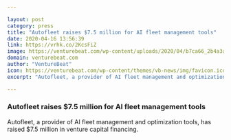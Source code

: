 ```yaml
---

layout: post
category: press
title: "Autofleet raises $7.5 million for AI fleet management tools"
date: 2020-04-16 13:56:39
link: https://vrhk.co/2KcsFiZ
image: https://venturebeat.com/wp-content/uploads/2020/04/b7ca66_2b4a3a3b2713416c9b98c3c2ed24325e_mv2-e1586462319284.png?w=1200&strip=all
domain: venturebeat.com
author: "VentureBeat"
icon: https://venturebeat.com/wp-content/themes/vb-news/img/favicon.ico
excerpt: "Autofleet, a provider of AI fleet management and optimization tools, has raised $7.5 million in venture capital financing."

---
```


### Autofleet raises $7.5 million for AI fleet management tools

Autofleet, a provider of AI fleet management and optimization tools, has raised $7.5 million in venture capital financing.